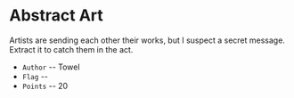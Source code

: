 # Abstract Art
Artists are sending each other their works, but I suspect a secret message. Extract it to catch them in the act.

* `Author` -- Towel
* `Flag` -- 
* `Points` -- 20

